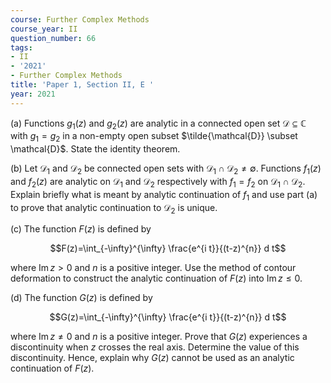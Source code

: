 ```yaml
---
course: Further Complex Methods
course_year: II
question_number: 66
tags:
- II
- '2021'
- Further Complex Methods
title: 'Paper 1, Section II, E '
year: 2021
---
```




(a) Functions $g_{1}(z)$ and $g_{2}(z)$ are analytic in a connected open set $\mathcal{D} \subseteq \mathbb{C}$ with $g_{1}=g_{2}$ in a non-empty open subset $\tilde{\mathcal{D}} \subset \mathcal{D}$. State the identity theorem.

(b) Let $\mathcal{D}_{1}$ and $\mathcal{D}_{2}$ be connected open sets with $\mathcal{D}_{1} \cap \mathcal{D}_{2} \neq \emptyset$. Functions $f_{1}(z)$ and $f_{2}(z)$ are analytic on $\mathcal{D}_{1}$ and $\mathcal{D}_{2}$ respectively with $f_{1}=f_{2}$ on $\mathcal{D}_{1} \cap \mathcal{D}_{2}$. Explain briefly what is meant by analytic continuation of $f_{1}$ and use part (a) to prove that analytic continuation to $\mathcal{D}_{2}$ is unique.

(c) The function $F(z)$ is defined by

$$F(z)=\int_{-\infty}^{\infty} \frac{e^{i t}}{(t-z)^{n}} d t$$

where $\operatorname{Im} z>0$ and $n$ is a positive integer. Use the method of contour deformation to construct the analytic continuation of $F(z)$ into $\operatorname{Im} z \leqslant 0$.

(d) The function $G(z)$ is defined by

$$G(z)=\int_{-\infty}^{\infty} \frac{e^{i t}}{(t-z)^{n}} d t$$

where $\operatorname{Im} z \neq 0$ and $n$ is a positive integer. Prove that $G(z)$ experiences a discontinuity when $z$ crosses the real axis. Determine the value of this discontinuity. Hence, explain why $G(z)$ cannot be used as an analytic continuation of $F(z)$.